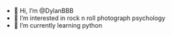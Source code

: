 - 👋 Hi, I’m @DylanBBB
- 👀 I’m interested in rock n roll photograph psychology
- 🌱 I’m currently learning  python


<!---
DylanBBB/DylanBBB is a ✨ special ✨ repository because its `README.md` (this file) appears on your GitHub profile.
You can click the Preview link to take a look at your changes.
--->
